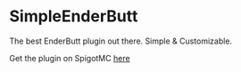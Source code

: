 # SimpleEnderButt
The best EnderButt plugin out there. Simple & Customizable.

Get the plugin on SpigotMC [here](https://www.spigotmc.org/resources/simpleenderbutt.120404/)
